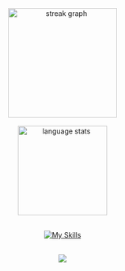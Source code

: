 <div align="center">
  <img src="https://streak-stats.demolab.com?user=southctrl&locale=en&mode=daily&theme=dark&hide_border=false&border_radius=5&order=3" height="220" alt="streak graph" />
  <br><br>
  
  <img src="https://github-readme-stats.vercel.app/api/top-langs/?username=southctrl&layout=compact&theme=dark&hide_border=false&border_radius=5" height="180" alt="language stats" />
  <br><br>
  
[![My Skills](https://skillicons.dev/icons?i=js,py)](https://skillicons.dev)
  <br><br>
  
  ![](https://komarev.com/ghpvc/?username=southctrl&style=plastic)
</div>
